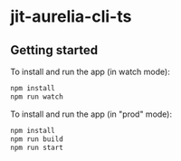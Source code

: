 # jit-aurelia-cli-ts

## Getting started

To install and run the app (in watch mode):

```bash
npm install
npm run watch
```

To install and run the app (in "prod" mode):

```bash
npm install
npm run build
npm run start
```
